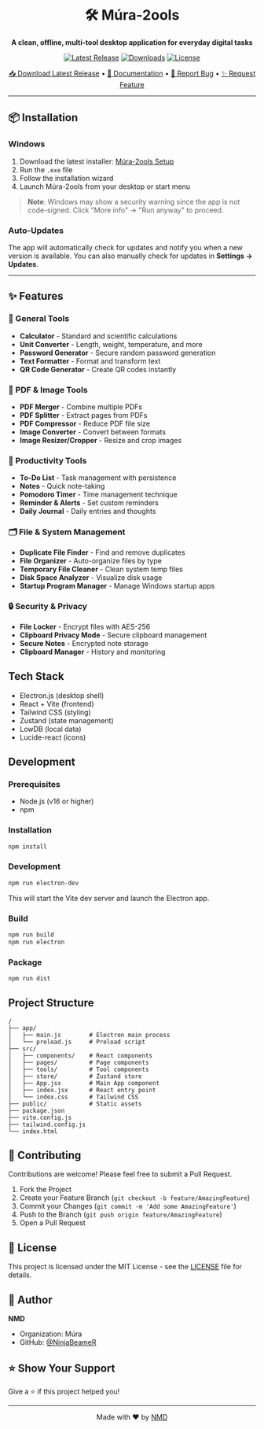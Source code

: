 <div align="center">

# 🛠️ Múra-2ools

**A clean, offline, multi-tool desktop application for everyday digital tasks**

[![Latest Release](https://img.shields.io/github/v/release/NinjaBeameR/2ools?style=for-the-badge&logo=github&color=blue)](https://github.com/NinjaBeameR/2ools/releases/latest)
[![Downloads](https://img.shields.io/github/downloads/NinjaBeameR/2ools/total?style=for-the-badge&logo=github&color=green)](https://github.com/NinjaBeameR/2ools/releases)
[![License](https://img.shields.io/badge/License-MIT-yellow.svg?style=for-the-badge)](LICENSE)

[📥 Download Latest Release](https://github.com/NinjaBeameR/2ools/releases/latest/download/Múra-2ools-Setup-1.0.5.exe) • [📖 Documentation](#features) • [🐛 Report Bug](https://github.com/NinjaBeameR/2ools/issues) • [✨ Request Feature](https://github.com/NinjaBeameR/2ools/issues)

</div>

---

## 📦 Installation

### Windows

1. Download the latest installer: [Múra-2ools Setup](https://github.com/NinjaBeameR/2ools/releases/latest)
2. Run the `.exe` file
3. Follow the installation wizard
4. Launch Múra-2ools from your desktop or start menu

> **Note**: Windows may show a security warning since the app is not code-signed. Click "More info" → "Run anyway" to proceed.

### Auto-Updates

The app will automatically check for updates and notify you when a new version is available. You can also manually check for updates in **Settings → Updates**.

---

## ✨ Features

### 🧮 General Tools
- **Calculator** - Standard and scientific calculations
- **Unit Converter** - Length, weight, temperature, and more
- **Password Generator** - Secure random password generation
- **Text Formatter** - Format and transform text
- **QR Code Generator** - Create QR codes instantly

### 📄 PDF & Image Tools
- **PDF Merger** - Combine multiple PDFs
- **PDF Splitter** - Extract pages from PDFs
- **PDF Compressor** - Reduce PDF file size
- **Image Converter** - Convert between formats
- **Image Resizer/Cropper** - Resize and crop images

### 📝 Productivity Tools
- **To-Do List** - Task management with persistence
- **Notes** - Quick note-taking
- **Pomodoro Timer** - Time management technique
- **Reminder & Alerts** - Set custom reminders
- **Daily Journal** - Daily entries and thoughts

### 🗂️ File & System Management
- **Duplicate File Finder** - Find and remove duplicates
- **File Organizer** - Auto-organize files by type
- **Temporary File Cleaner** - Clean system temp files
- **Disk Space Analyzer** - Visualize disk usage
- **Startup Program Manager** - Manage Windows startup apps

### 🔒 Security & Privacy
- **File Locker** - Encrypt files with AES-256
- **Clipboard Privacy Mode** - Secure clipboard management
- **Secure Notes** - Encrypted note storage
- **Clipboard Manager** - History and monitoring

## Tech Stack

- Electron.js (desktop shell)
- React + Vite (frontend)
- Tailwind CSS (styling)
- Zustand (state management)
- LowDB (local data)
- Lucide-react (icons)

## Development

### Prerequisites

- Node.js (v16 or higher)
- npm

### Installation

```bash
npm install
```

### Development

```bash
npm run electron-dev
```

This will start the Vite dev server and launch the Electron app.

### Build

```bash
npm run build
npm run electron
```

### Package

```bash
npm run dist
```

## Project Structure

```
/
├── app/
│   ├── main.js        # Electron main process
│   └── preload.js     # Preload script
├── src/
│   ├── components/    # React components
│   ├── pages/         # Page components
│   ├── tools/         # Tool components
│   ├── store/         # Zustand store
│   ├── App.jsx        # Main App component
│   ├── index.jsx      # React entry point
│   └── index.css      # Tailwind CSS
├── public/            # Static assets
├── package.json
├── vite.config.js
├── tailwind.config.js
└── index.html
```

## 🤝 Contributing

Contributions are welcome! Please feel free to submit a Pull Request.

1. Fork the Project
2. Create your Feature Branch (`git checkout -b feature/AmazingFeature`)
3. Commit your Changes (`git commit -m 'Add some AmazingFeature'`)
4. Push to the Branch (`git push origin feature/AmazingFeature`)
5. Open a Pull Request

## 📝 License

This project is licensed under the MIT License - see the [LICENSE](LICENSE) file for details.

## 👤 Author

**NMD**
- Organization: Múra
- GitHub: [@NinjaBeameR](https://github.com/NinjaBeameR)

## ⭐ Show Your Support

Give a ⭐️ if this project helped you!

---

<div align="center">

Made with ❤️ by [NMD](https://github.com/NinjaBeameR)

</div>